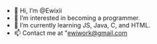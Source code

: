 - 👋 Hi, I’m @Ewixii
- 👀 I’m interested in becoming a programmer.
- 🌱 I’m currently learning JS, Java, C, and HTML.
- 📫 Contact me at "ewiwork@gmail.com

<!---
Ewixii/Ewixii is a ✨ special ✨ repository because its `README.md` (this file) appears on your GitHub profile.
You can click the Preview link to take a look at your changes.
--->
